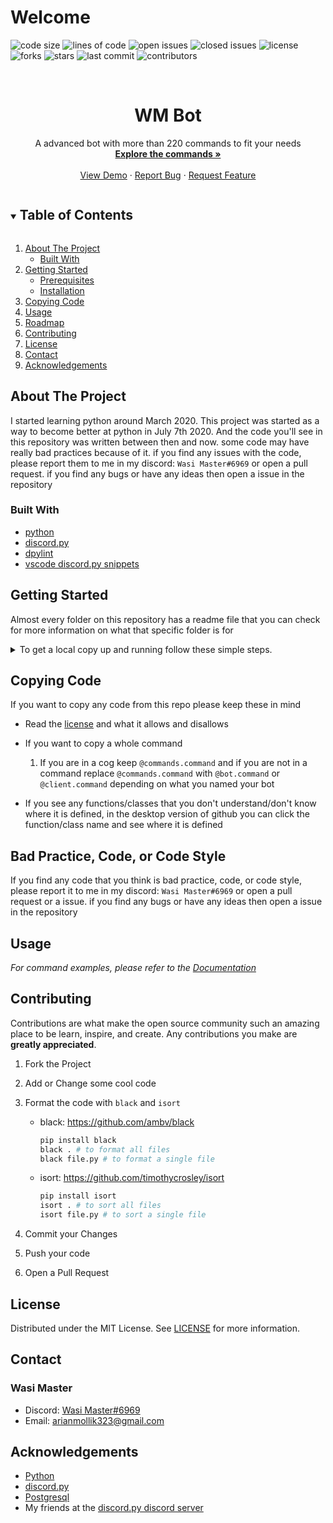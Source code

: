 <!-- markdownlint-disable MD033-->
# Welcome

![code size](https://img.shields.io/github/languages/code-size/wasi-master/wm_bot)
![lines of code](https://img.shields.io/tokei/lines/github/wasi-master/wm_bot)
![open issues](https://img.shields.io/github/issues/wasi-master/wm_bot)
![closed issues](https://img.shields.io/github/issues-closed/wasi-master/wm_bot)
![license](https://img.shields.io/github/license/wasi-master/wm_bot)
![forks](https://img.shields.io/github/forks/wasi-master/wm_bot?style=social)
![stars](https://img.shields.io/github/stars/wasi-master/wm_bot?style=social)
![last commit](https://img.shields.io/github/last-commit/wasi-master/wm_bot)
![contributors](https://img.shields.io/github/contributors/wasi-master/wm_bot)

<!-- PROJECT LOGO -->
<br />
<p align="center">
  <a href="https://github.com/wasi_master/wm_bot">
    <!-- <img src="images/logo.png" alt="Logo" width="80" height="80"> -->
  </a>

  <h1 align="center">WM Bot</h1>

  <p align="center">
    A advanced bot with more than 220 commands to fit your needs
    <br />
    <a href="docs/commands.md"><strong>Explore the commands »</strong></a>
    <br />
    <br />
    <a href="https://github.com/wasi_master/wm_bot">View Demo</a>
    ·
    <a href="https://github.com/wasi_master/wm_bot/issues">Report Bug</a>
    ·
    <a href="https://github.com/wasi_master/wm_bot/issues">Request Feature</a>
  </p>
</p>

<!-- TABLE OF CONTENTS -->
<details open="open">
  <summary><h2 style="display: inline-block">Table of Contents</h2></summary>
  <ol>
    <li>
      <a href="#about-the-project">About The Project</a>
      <ul>
        <li><a href="#built-with">Built With</a></li>
      </ul>
    </li>
    <li>
      <a href="#getting-started">Getting Started</a>
      <ul>
        <li><a href="#prerequisites">Prerequisites</a></li>
        <li><a href="#installation">Installation</a></li>
      </ul>
    </li>
    <li><a href="#copying-code">Copying Code</a></li>
    <li><a href="#usage">Usage</a></li>
    <li><a href="#roadmap">Roadmap</a></li>
    <li><a href="#contributing">Contributing</a></li>
    <li><a href="#license">License</a></li>
    <li><a href="#contact">Contact</a></li>
    <li><a href="#acknowledgements">Acknowledgements</a></li>
  </ol>
</details>

<!-- ABOUT THE PROJECT -->
## About The Project

<!-- [![WM Bot Screen Shot][product-screenshot]](https://example.com) -->

I started learning python around March 2020. This project was started as a way to become better at python in July 7th 2020. And the code you'll see in this repository was written between then and now. some code may have really bad practices because of it. if you find any issues with the code, please report them to me in my discord: `Wasi Master#6969` or open a pull request. if you find any bugs or have any ideas then open a issue in the repository

### Built With

* [python](https://python.org)
* [discord.py](https://github.com/Rapptz/discord.py/)
* [dpylint](https://pypi.org/project/dpylint/)
* [vscode discord.py snippets](https://marketplace.visualstudio.com/items?itemName=WasiMaster.discord-py-snippets)

<!-- GETTING STARTED -->
## Getting Started

Almost every folder on this repository has a readme file that you can check for more information on what that specific folder is for
<details>
<summary>To get a local copy up and running follow these simple steps.</summary>

### Prerequisites

This is an example of how to list things you need to use the software and how to install them.

* **python**:
  Download and install python 3.8+ from <https://python.org>
* **git**:
  Download and install git from <https://git-scm.com>
* **postgresql**
  Download and install postgresql from <http://www.postgresql.org>

### Instructions

1. Clone the repo

   ```sh
   git clone https://github.com/wasi_master/wm_bot.git
   ```

2. Change directory to the cloned repo

   ```sh
   cd wm_bot/src
   ```

3. Rename the folder config_example to config
   * Linux/MacOS:

   ```bash
   mv config_example config
   ```

   * Windows:

   ```sh
   ren config_example config
   ```

4. Edit the config files to add your bot token and the database credentials. (For instructions see the `readme.md` file in each config directory)
5. Run the required commands in your database

    ```bash
    psql username -h hostname -d database_name -f db_setup.sql
    ```

    And replace `username` with your username. `hostname` with your database hostname and `database_name` with your database name.

6. Install Required packages

   ```sh
   pip install -r requirements.txt
   ```

7. Run the bot
   * Windows:

   ```sh
   py main.py
   ```

   * Linux:

   ```sh
   python main.py
   ```

   * MacOS:

   ```sh
   python3 main.py
   ```

</details>

<!-- COPYING GUIDE -->
## Copying Code

If you want to copy any code from this repo please keep these in mind

* Read the [license](license) and what it allows and disallows
* If you want to copy a whole command
  1. If you are in a cog keep `@commands.command` and if you are not in a command replace `@commands.command` with `@bot.command` or `@client.command` depending on what you named your bot

* If you see any functions/classes that you don't understand/don't know where it is defined, in the desktop version of github you can click the function/class name and see where it is defined

<!-- BAD PRACTICE -->
## Bad Practice, Code, or Code Style

If you find any code that you think is bad practice, code, or code style, please report it to me in my discord: `Wasi Master#6969` or open a pull request or a issue. if you find any bugs or have any ideas then open a issue in the repository

<!-- USAGE EXAMPLES -->
## Usage

_For command examples, please refer to the [Documentation](docs/commands.md)_

<!-- CONTRIBUTING -->
## Contributing

Contributions are what make the open source community such an amazing place to be learn, inspire, and create. Any contributions you make are **greatly appreciated**.

1. Fork the Project
2. Add or Change some cool code
3. Format the code with ```black``` and ```isort```
   * black: <https://github.com/ambv/black>

     ```sh
     pip install black
     black . # to format all files
     black file.py # to format a single file
     ```

   * isort: <https://github.com/timothycrosley/isort>

     ```sh
     pip install isort
     isort . # to sort all files
     isort file.py # to sort a single file
     ```

4. Commit your Changes
5. Push your code
6. Open a Pull Request

<!-- LICENSE -->
## License

Distributed under the MIT License. See [LICENSE](LICENSE) for more information.

<!-- CONTACT -->
## Contact

### Wasi Master

* Discord: [Wasi Master#6969](https://discord.com/users/723234115746398219)<br>
* Email: arianmollik323@gmail.com<br>

<!-- ACKNOWLEDGEMENTS -->
## Acknowledgements

* [Python](https://python.org)
* [discord.py](https://github.com/Rapptz/discord.py/)
* [Postgresql](http://www.postgresql.org)
* My friends at the [discord.py discord server](https://discord.gg/dpy)

